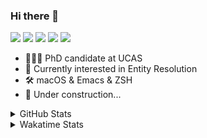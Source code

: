 ### Hi there 👋

[![](https://img.shields.io/badge/-Email-325180?logo=maildotru&logoColor=white&style=flat-square)](mailto:hi@wang.tianshu.me)
[![](https://img.shields.io/badge/-GitHub-black?logo=GitHub&style=flat-square)](https://github.com/tshu-w)
[![](https://img.shields.io/badge/-Telegram-26a5e4?labelColor=fafafa&logo=telegram&style=flat-square)](https://t.me/tshu_w) 
[![](https://img.shields.io/badge/-Twitter-1da1f2?logo=Twitter&logoColor=white&style=flat-square)](https://twitter.com/tshu_w)
[![](https://komarev.com/ghpvc/?username=tshu-w&color=blueviolet&style=flat-square)]()



- 🧑🏻‍🎓 PhD candidate at UCAS
- 🔭 Currently interested in Entity Resolution
- 🛠 macOS & Emacs & ZSH
- 🚧 Under construction...

<details>

<summary>GitHub Stats</summary>

![Tianshu's GitHub stats](https://github-readme-stats.vercel.app/api?username=tshu-w&show_icons=true&theme=buefy&count_private=true)
  
</details>


<details>
  <summary>Wakatime Stats</summary>

  Currently, files accessed by tramp cannot be tracked by wakatime, see https://github.com/wakatime/wakatime-mode/issues/27
  <br>
  
<!--START_SECTION:waka-->
**I'm an Early 🐤** 

```text
🌞 Morning    54 commits     ███░░░░░░░░░░░░░░░░░░░░░░   15.0% 
🌆 Daytime    163 commits    ███████████░░░░░░░░░░░░░░   45.28% 
🌃 Evening    138 commits    █████████░░░░░░░░░░░░░░░░   38.33% 
🌙 Night      5 commits      ░░░░░░░░░░░░░░░░░░░░░░░░░   1.39%

```
📅 **I'm Most Productive on Monday** 

```text
Monday       94 commits     ██████░░░░░░░░░░░░░░░░░░░   26.11% 
Tuesday      61 commits     ████░░░░░░░░░░░░░░░░░░░░░   16.94% 
Wednesday    42 commits     ███░░░░░░░░░░░░░░░░░░░░░░   11.67% 
Thursday     49 commits     ███░░░░░░░░░░░░░░░░░░░░░░   13.61% 
Friday       42 commits     ███░░░░░░░░░░░░░░░░░░░░░░   11.67% 
Saturday     40 commits     ██░░░░░░░░░░░░░░░░░░░░░░░   11.11% 
Sunday       32 commits     ██░░░░░░░░░░░░░░░░░░░░░░░   8.89%

```


📊 **This Week I Spent My Time On** 

```text
💬 Programming Languages: 
sh                       36 hrs 50 mins      ████████████████████████░   96.38% 
Org                      47 mins             ░░░░░░░░░░░░░░░░░░░░░░░░░   2.08% 
Python                   20 mins             ░░░░░░░░░░░░░░░░░░░░░░░░░   0.9% 
Emacs Lisp               9 mins              ░░░░░░░░░░░░░░░░░░░░░░░░░   0.4% 
Bash                     3 mins              ░░░░░░░░░░░░░░░░░░░░░░░░░   0.16%

🔥 Editors: 
Zsh                      36 hrs 50 mins      ████████████████████████░   96.38% 
Emacs                    1 hr 23 mins        █░░░░░░░░░░░░░░░░░░░░░░░░   3.62%

🐱‍💻 Projects: 
sigmod-pc                27 hrs 49 mins      ██████████████████░░░░░░░   72.81% 
Terminal                 6 hrs 17 mins       ████░░░░░░░░░░░░░░░░░░░░░   16.45% 
sigmod-src               1 hr 51 mins        █░░░░░░░░░░░░░░░░░░░░░░░░   4.87% 
Unknown Project          1 hr 8 mins         ░░░░░░░░░░░░░░░░░░░░░░░░░   3.0% 
universal-blocker        32 mins             ░░░░░░░░░░░░░░░░░░░░░░░░░   1.4%

💻 Operating System: 
Linux                    31 hrs 59 mins      █████████████████████░░░░   83.72% 
Mac                      6 hrs 13 mins       ████░░░░░░░░░░░░░░░░░░░░░   16.28%

```

**I Mostly Code in Python** 

```text
Python                   9 repos             ██████████░░░░░░░░░░░░░░░   42.86% 
HTML                     2 repos             ██░░░░░░░░░░░░░░░░░░░░░░░   9.52% 
Emacs Lisp               2 repos             ██░░░░░░░░░░░░░░░░░░░░░░░   9.52% 
JavaScript               2 repos             ██░░░░░░░░░░░░░░░░░░░░░░░   9.52% 
TeX                      2 repos             ██░░░░░░░░░░░░░░░░░░░░░░░   9.52%

```



 Last Updated on 18/04/2022 08:06:45 UTC
<!--END_SECTION:waka-->
</details>
